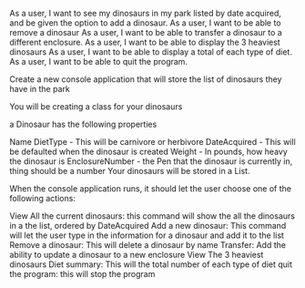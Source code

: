 As a user, I want to see my dinosaurs in my park listed by date acquired, and be given the option to add a dinosaur.
As a user, I want to be able to remove a dinosaur
As a user, I want to be able to transfer a dinosaur to a different enclosure.
As a user, I want to be able to display the 3 heaviest dinosaurs
As a user, I want to be able to display a total of each type of diet.
As a user, I want to be able to quit the program.

Create a new console application that will store the list of dinosaurs they have in the park

You will be creating a class for your dinosaurs

a Dinosaur has the following properties

Name
DietType - This will be carnivore or herbivore
DateAcquired - This will be defaulted when the dinosaur is created
Weight - In pounds, how heavy the dinosaur is
EnclosureNumber - the Pen that the dinosaur is currently in, thing should be a number
Your dinosaurs will be stored in a List<Dinosaur>.

When the console application runs, it should let the user choose one of the following actions:

View All the current dinosaurs:
this command will show the all the dinosaurs in a the list, ordered by DateAcquired
Add a new dinosaur:
This command will let the user type in the information for a dinosaur and add it to the list
Remove a dinosaur:
This will delete a dinosaur by name
Transfer:
Add the ability to update a dinosaur to a new enclosure
View The 3 heaviest dinosaurs
Diet summary:
This will the total number of each type of diet
quit the program:
this will stop the program
